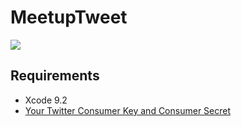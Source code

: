 # MeetupTweet

<img src="README_resources/tweet.gif">

## Requirements

- Xcode 9.2
- [Your Twitter Consumer Key and Consumer Secret](https://apps.twitter.com/) 
